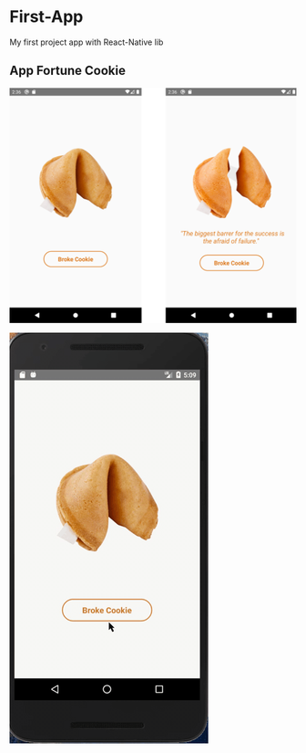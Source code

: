 # First-App
My first project app with React-Native lib
## App Fortune Cookie 

![Fortune Cookie](https://github.com/Eduardosbk/First-App/blob/master/appSS.png)


![Fortune App](https://github.com/Eduardosbk/First-App/blob/master/Screen%20Recording%202020-09-04%20at%2005.09.56.44%20AM.gif)
